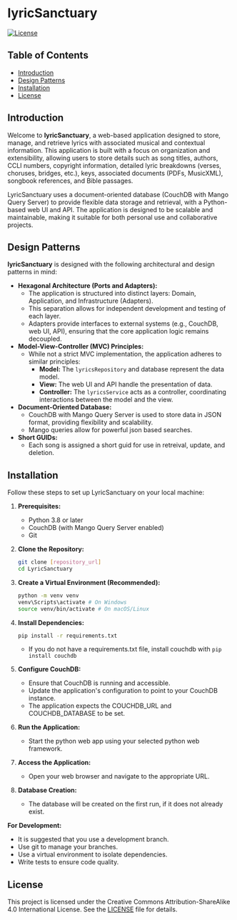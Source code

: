 # lyricSanctuary

[![License](https://img.shields.io/badge/License-CC--BY--SA%204.0-lightgrey.svg)](LICENSE)

## Table of Contents

* [Introduction](#introduction)
* [Design Patterns](#design-patterns)
* [Installation](#installation)
* [License](#license)

## Introduction

Welcome to **lyricSanctuary**, a web-based application designed to store, manage, and retrieve lyrics with associated musical and contextual information. This application is built with a focus on organization and extensibility, allowing users to store details such as song titles, authors, CCLI numbers, copyright information, detailed lyric breakdowns (verses, choruses, bridges, etc.), keys, associated documents (PDFs, MusicXML), songbook references, and Bible passages.

LyricSanctuary uses a document-oriented database (CouchDB with Mango Query Server) to provide flexible data storage and retrieval, with a Python-based web UI and API. The application is designed to be scalable and maintainable, making it suitable for both personal use and collaborative projects.

## Design Patterns

**lyricSanctuary** is designed with the following architectural and design patterns in mind:

* **Hexagonal Architecture (Ports and Adapters):**
    * The application is structured into distinct layers: Domain, Application, and Infrastructure (Adapters).
    * This separation allows for independent development and testing of each layer.
    * Adapters provide interfaces to external systems (e.g., CouchDB, web UI, API), ensuring that the core application logic remains decoupled.
* **Model-View-Controller (MVC) Principles:**
    * While not a strict MVC implementation, the application adheres to similar principles:
        * **Model:** The `lyricsRepository` and database represent the data model.
        * **View:** The web UI and API handle the presentation of data.
        * **Controller:** The `lyricsService` acts as a controller, coordinating interactions between the model and the view.
* **Document-Oriented Database:**
    * CouchDB with Mango Query Server is used to store data in JSON format, providing flexibility and scalability.
    * Mango queries allow for powerful json based searches.
* **Short GUIDs:**
    * Each song is assigned a short guid for use in retreival, update, and deletion.

## Installation

Follow these steps to set up LyricSanctuary on your local machine:

1.  **Prerequisites:**
    * Python 3.8 or later
    * CouchDB (with Mango Query Server enabled)
    * Git

2.  **Clone the Repository:**
    ```bash
    git clone [repository_url]
    cd LyricSanctuary
    ```

3.  **Create a Virtual Environment (Recommended):**
    ```bash
    python -m venv venv
    venv\Scripts\activate # On Windows
    source venv/bin/activate # On macOS/Linux
    ```

4.  **Install Dependencies:**
    ```bash
    pip install -r requirements.txt
    ```
    * If you do not have a requirements.txt file, install couchdb with `pip install couchdb`

5.  **Configure CouchDB:**
    * Ensure that CouchDB is running and accessible.
    * Update the application's configuration to point to your CouchDB instance.
    * The application expects the COUCHDB_URL and COUCHDB_DATABASE to be set.

6.  **Run the Application:**
    * Start the python web app using your selected python web framework.

7.  **Access the Application:**
    * Open your web browser and navigate to the appropriate URL.

8. **Database Creation:**
    * The database will be created on the first run, if it does not already exist.

**For Development:**

* It is suggested that you use a development branch.
* Use git to manage your branches.
* Use a virtual environment to isolate dependencies.
* Write tests to ensure code quality.

## License

This project is licensed under the Creative Commons Attribution-ShareAlike 4.0 International License. See the [LICENSE](LICENSE) file for details.
